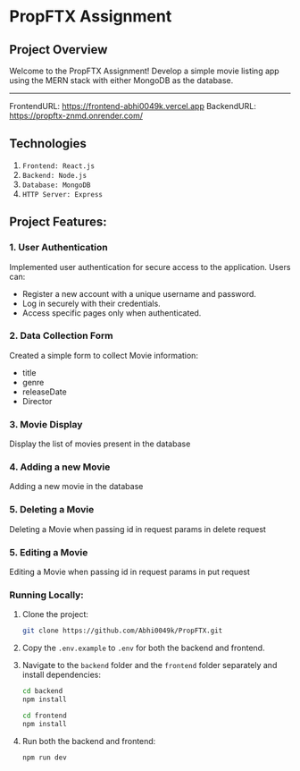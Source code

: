 # PropFTX Assignment

## Project Overview

Welcome to the PropFTX Assignment! Develop a simple movie listing app using the MERN stack with either MongoDB as the database.
***
FrontendURL: https://frontend-abhi0049k.vercel.app
BackendURL: https://propftx-znmd.onrender.com/


## Technologies

1. `Frontend: React.js`
2. `Backend: Node.js`
3. `Database: MongoDB`
4. `HTTP Server: Express` 

## Project Features:

### 1. User Authentication

Implemented user authentication for secure access to the application. Users can:
- Register a new account with a unique username and password.
- Log in securely with their credentials.
- Access specific pages only when authenticated.

### 2. Data Collection Form

Created a simple form to collect Movie information:
- title
- genre
- releaseDate
- Director

### 3. Movie Display

Display the list of movies present in the database

### 4. Adding a new Movie

Adding a new movie in the database

### 5. Deleting a Movie

Deleting a Movie when passing id in request params in delete request

### 5. Editing a Movie

Editing a Movie when passing id in request params in put request

### Running Locally:

1. Clone the project:

    ```bash
    git clone https://github.com/Abhi0049k/PropFTX.git
    ```

2. Copy the `.env.example` to `.env` for both the backend and frontend.

3. Navigate to the `backend` folder and the `frontend` folder separately and install dependencies:

    ```bash
    cd backend
    npm install
    ```

    ```bash
    cd frontend
    npm install
    ```

4. Run both the backend and frontend:

    ```bash
    npm run dev
    ```